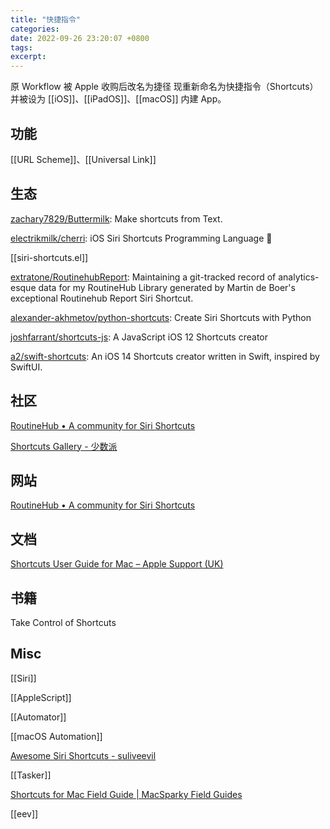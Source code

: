 ```yaml
---
title: "快捷指令"
categories: 
date: 2022-09-26 23:20:07 +0800
tags: 
excerpt: 
---
```



原 Workflow 被 Apple 收购后改名为捷径
现重新命名为快捷指令（Shortcuts）并被设为 [[iOS]]、[[iPadOS]]、[[macOS]] 内建 App。

## 功能

[[URL Scheme]]、[[Universal Link]]

## 生态

[zachary7829/Buttermilk](https://github.com/zachary7829/Buttermilk): Make shortcuts from Text.

[electrikmilk/cherri](https://github.com/electrikmilk/cherri): iOS Siri Shortcuts Programming Language 🍒

[[siri-shortcuts.el]]

[extratone/RoutinehubReport](https://github.com/extratone/RoutinehubReport): Maintaining a git-tracked record of analytics-esque data for my RoutineHub Library generated by Martin de Boer's exceptional Routinehub Report Siri Shortcut.

[alexander-akhmetov/python-shortcuts](https://github.com/alexander-akhmetov/python-shortcuts): Create Siri Shortcuts with Python

[joshfarrant/shortcuts-js](https://github.com/joshfarrant/shortcuts-js): A JavaScript iOS 12 Shortcuts creator

[a2/swift-shortcuts](https://github.com/a2/swift-shortcuts): An iOS 14 Shortcuts creator written in Swift, inspired by SwiftUI.

## 社区

[RoutineHub • A community for Siri Shortcuts](https://routinehub.co/)

[Shortcuts Gallery - 少数派](https://shortcuts.sspai.com/#/main/workflow)

## 网站


[RoutineHub • A community for Siri Shortcuts](https://routinehub.co)

## 文档

[Shortcuts User Guide for Mac – Apple Support (UK)](https://support.apple.com/en-gb/guide/shortcuts-mac/welcome/mac)

## 书籍

Take Control of Shortcuts



## Misc

[[Siri]]

[[AppleScript]]

[[Automator]]

[[macOS Automation]]


[Awesome Siri Shortcuts - suliveevil](https://github.com/suliveevil/Awesome-Siri-Shortcuts)


[[Tasker]]

[Shortcuts for Mac Field Guide | MacSparky Field Guides](https://learn.macsparky.com/p/shortcutsmac)

[[eev]]

